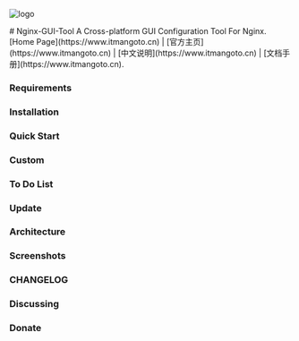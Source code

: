 ![logo](https://www.itmangoto.cn/wp-content/uploads/2017/12/fish_logo.jpg)
<div  style="background:#000">
# Nginx-GUI-Tool
A Cross-platform GUI Configuration Tool For Nginx.
[Home Page](https://www.itmangoto.cn) | [官方主页](https://www.itmangoto.cn) | [中文说明](https://www.itmangoto.cn) | [文档手册](https://www.itmangoto.cn).

### Requirements
### Installation
### Quick Start
### Custom
### To Do List
### Update
### Architecture
### Screenshots
### CHANGELOG
### Discussing
### Donate
</div>
